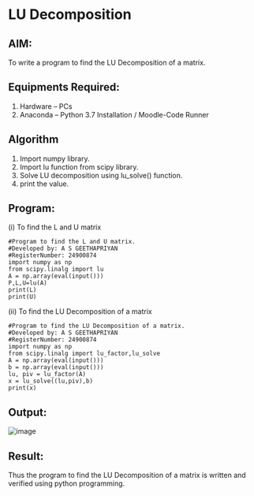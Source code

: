 # LU Decomposition 

## AIM:
To write a program to find the LU Decomposition of a matrix.

## Equipments Required:
1. Hardware – PCs
2. Anaconda – Python 3.7 Installation / Moodle-Code Runner

## Algorithm
1.  Import numpy library.
2.  Import lu function from scipy library.
3.  Solve LU decomposition using lu_solve() function.
4.  print the value.

## Program:
(i) To find the L and U matrix
```
#Program to find the L and U matrix.
#Developed by: A S GEETHAPRIYAN
#RegisterNumber: 24900874
import numpy as np 
from scipy.linalg import lu
A = np.array(eval(input()))
P,L,U=lu(A)
print(L)
print(U)

```
(ii) To find the LU Decomposition of a matrix
```
#Program to find the LU Decomposition of a matrix.
#Developed by: A S GEETHAPRIYAN
#RegisterNumber: 24900874
import numpy as np
from scipy.linalg import lu_factor,lu_solve
A = np.array(eval(input()))
b = np.array(eval(input()))
lu, piv = lu_factor(A)
x = lu_solve((lu,piv),b)
print(x)

```

## Output:

![image](https://github.com/user-attachments/assets/5ed55912-d8a4-408b-9028-10e8d0a283ec)

## Result:
Thus the program to find the LU Decomposition of a matrix is written and verified using python programming.

